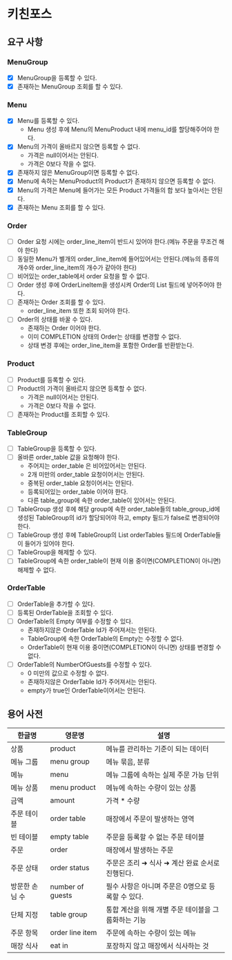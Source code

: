 # 키친포스

## 요구 사항
### MenuGroup

* [x] MenuGroup을 등록할 수 있다.
* [x] 존재하는 MenuGroup 조회를 할 수 있다.

### Menu

* [x] Menu를 등록할 수 있다.
  * Menu 생성 후에 Menu의 MenuProduct 내에 menu_id를 할당해주어야 한다.
* [x] Menu의 가격이 올바르지 않으면 등록할 수 없다.
    * 가격은 null이어서는 안된다.
    * 가격은 0보다 작을 수 없다.
* [x] 존재하지 않은 MenuGroup이면 등록할 수 없다.
* [x] Menu에 속하는 MenuProduct의 Product가 존재하지 않으면 등록할 수 없다.
* [x] Menu의 가격은 Menu에 들어가는 모든 Product 가격들의 합 보다 높아서는 안된다.
* [x] 존재하는 Menu 조회를 할 수 있다.

### Order

* [ ] Order 요청 시에는 order_line_item이 반드시 있어야 한다.(메뉴 주문을 무조건 해야 한다)
* [ ] 동일한 Menu가 별개의 order_line_item에 들어있어서는 안된다.(메뉴의 종류의 개수와 order_line_item의 개수가 같아야 한다)
* [ ] 비어있는 order_table에서 order 요청을 할 수 없다.
* [ ] Order 생성 후에 OrderLineItem을 생성시켜 Order의 List 필드에 넣어주어야 한다.
* [ ] 존재하는 Order 조회를 할 수 있다.
    * order_line_item 또한 조회 되어야 한다.
* [ ] Order의 상태를 바꿀 수 있다.
    * 존재하는 Order 이어야 한다.
    * 이미 COMPLETION 상태의 Order는 상태를 변경할 수 없다.
    * 상태 변경 후에는 order_line_item을 포함한 Order를 반환받는다.

### Product

* [ ] Product를 등록할 수 있다.
* [ ] Product의 가격이 올바르지 않으면 등록할 수 없다.
    * 가격은 null이어서는 안된다.
    * 가격은 0보다 작을 수 없다.
* [ ] 존재하는 Product를 조회할 수 있다.

### TableGroup

* [ ] TableGroup을 등록할 수 있다.
* [ ] 올바른 order_table 값을 요청해야 한다.
    * 주어지는 order_table 은 비어있어서는 안된다.
    * 2개 미만의 order_table 요청이어서는 안된다.
    * 중복된 order_table 요청이어서는 안된다.
    * 등록되어있는 order_table 이어야 한다.
    * 다른 table_group에 속한 order_table이 있어서는 안된다.
* [ ] TableGroup 생성 후에 해당 group에 속한 order_table들의 table_group_id에 생성된 TableGroup의 id가 할당되어야 하고, empty 필드가 false로 변경되어야 한다.
* [ ] TableGroup 생성 후에 TableGroup의 List<OrderTable> orderTables 필드에 OrderTable들이 들어가 있어야 한다.
* [ ] TableGroup을 해제할 수 있다.
* [ ] TableGroup에 속한 order_table이 현재 이용 중이면(COMPLETION이 아니면) 해제할 수 없다.

### OrderTable

* [ ] OrderTable을 추가할 수 있다.
* [ ] 등록된 OrderTable을 조회할 수 있다.
* [ ] OrderTable의 Empty 여부를 수정할 수 있다.
    * 존재하지않은 OrderTable Id가 주어져서는 안된다.
    * TableGroup에 속한 OrderTable의 Empty는 수정할 수 없다.
    * OrderTable이 현재 이용 중이면(COMPLETION이 아니면) 상태를 변경할 수 없다.
* [ ] OrderTable의 NumberOfGuests를 수정할 수 있다.
    * 0 미만의 값으로 수정할 수 없다.
    * 존재하지않은 OrderTable Id가 주어져서는 안된다.
    * empty가 true인 OrderTable이어서는 안된다.
## 용어 사전

| 한글명 | 영문명 | 설명 |
| --- | --- | --- |
| 상품 | product | 메뉴를 관리하는 기준이 되는 데이터 |
| 메뉴 그룹 | menu group | 메뉴 묶음, 분류 |
| 메뉴 | menu | 메뉴 그룹에 속하는 실제 주문 가능 단위 |
| 메뉴 상품 | menu product | 메뉴에 속하는 수량이 있는 상품 |
| 금액 | amount | 가격 * 수량 |
| 주문 테이블 | order table | 매장에서 주문이 발생하는 영역 |
| 빈 테이블 | empty table | 주문을 등록할 수 없는 주문 테이블 |
| 주문 | order | 매장에서 발생하는 주문 |
| 주문 상태 | order status | 주문은 조리 ➜ 식사 ➜ 계산 완료 순서로 진행된다. |
| 방문한 손님 수 | number of guests | 필수 사항은 아니며 주문은 0명으로 등록할 수 있다. |
| 단체 지정 | table group | 통합 계산을 위해 개별 주문 테이블을 그룹화하는 기능 |
| 주문 항목 | order line item | 주문에 속하는 수량이 있는 메뉴 |
| 매장 식사 | eat in | 포장하지 않고 매장에서 식사하는 것 |
